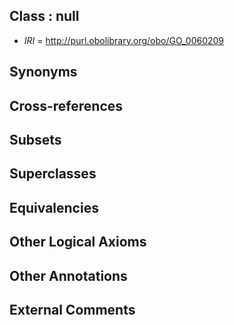 
## Class : null

 * *IRI* = http://purl.obolibrary.org/obo/GO_0060209

## Synonyms


## Cross-references


## Subsets


## Superclasses


## Equivalencies


## Other Logical Axioms


## Other Annotations


## External Comments

